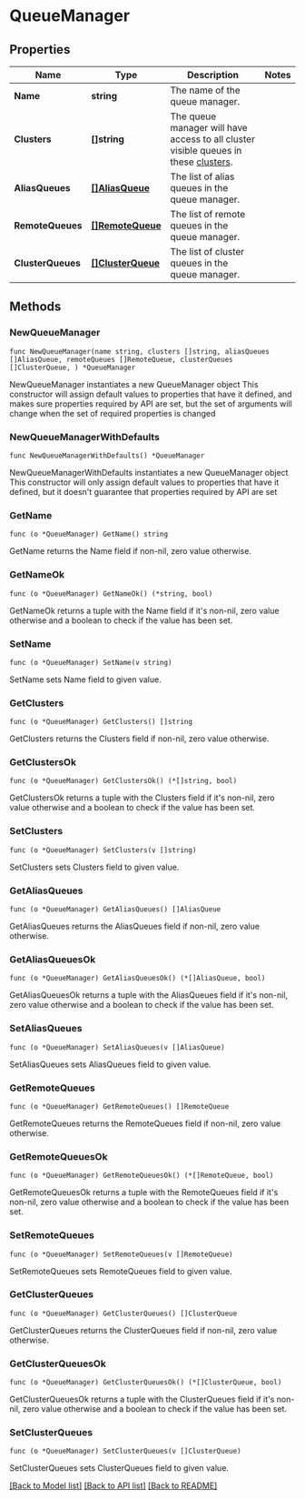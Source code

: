 # QueueManager

## Properties

Name | Type | Description | Notes
------------ | ------------- | ------------- | -------------
**Name** | **string** | The name of the queue manager. | 
**Clusters** | **[]string** | The queue manager will have access to all cluster visible queues in these [clusters](https://www.ibm.com/support/knowledgecenter/en/SSFKSJ_7.5.0/com.ibm.mq.pro.doc/q002750_.htm). | 
**AliasQueues** | [**[]AliasQueue**](AliasQueue.md) | The list of alias queues in the queue manager. | 
**RemoteQueues** | [**[]RemoteQueue**](RemoteQueue.md) | The list of remote queues in the queue manager. | 
**ClusterQueues** | [**[]ClusterQueue**](ClusterQueue.md) | The list of cluster queues in the queue manager. | 

## Methods

### NewQueueManager

`func NewQueueManager(name string, clusters []string, aliasQueues []AliasQueue, remoteQueues []RemoteQueue, clusterQueues []ClusterQueue, ) *QueueManager`

NewQueueManager instantiates a new QueueManager object
This constructor will assign default values to properties that have it defined,
and makes sure properties required by API are set, but the set of arguments
will change when the set of required properties is changed

### NewQueueManagerWithDefaults

`func NewQueueManagerWithDefaults() *QueueManager`

NewQueueManagerWithDefaults instantiates a new QueueManager object
This constructor will only assign default values to properties that have it defined,
but it doesn't guarantee that properties required by API are set

### GetName

`func (o *QueueManager) GetName() string`

GetName returns the Name field if non-nil, zero value otherwise.

### GetNameOk

`func (o *QueueManager) GetNameOk() (*string, bool)`

GetNameOk returns a tuple with the Name field if it's non-nil, zero value otherwise
and a boolean to check if the value has been set.

### SetName

`func (o *QueueManager) SetName(v string)`

SetName sets Name field to given value.


### GetClusters

`func (o *QueueManager) GetClusters() []string`

GetClusters returns the Clusters field if non-nil, zero value otherwise.

### GetClustersOk

`func (o *QueueManager) GetClustersOk() (*[]string, bool)`

GetClustersOk returns a tuple with the Clusters field if it's non-nil, zero value otherwise
and a boolean to check if the value has been set.

### SetClusters

`func (o *QueueManager) SetClusters(v []string)`

SetClusters sets Clusters field to given value.


### GetAliasQueues

`func (o *QueueManager) GetAliasQueues() []AliasQueue`

GetAliasQueues returns the AliasQueues field if non-nil, zero value otherwise.

### GetAliasQueuesOk

`func (o *QueueManager) GetAliasQueuesOk() (*[]AliasQueue, bool)`

GetAliasQueuesOk returns a tuple with the AliasQueues field if it's non-nil, zero value otherwise
and a boolean to check if the value has been set.

### SetAliasQueues

`func (o *QueueManager) SetAliasQueues(v []AliasQueue)`

SetAliasQueues sets AliasQueues field to given value.


### GetRemoteQueues

`func (o *QueueManager) GetRemoteQueues() []RemoteQueue`

GetRemoteQueues returns the RemoteQueues field if non-nil, zero value otherwise.

### GetRemoteQueuesOk

`func (o *QueueManager) GetRemoteQueuesOk() (*[]RemoteQueue, bool)`

GetRemoteQueuesOk returns a tuple with the RemoteQueues field if it's non-nil, zero value otherwise
and a boolean to check if the value has been set.

### SetRemoteQueues

`func (o *QueueManager) SetRemoteQueues(v []RemoteQueue)`

SetRemoteQueues sets RemoteQueues field to given value.


### GetClusterQueues

`func (o *QueueManager) GetClusterQueues() []ClusterQueue`

GetClusterQueues returns the ClusterQueues field if non-nil, zero value otherwise.

### GetClusterQueuesOk

`func (o *QueueManager) GetClusterQueuesOk() (*[]ClusterQueue, bool)`

GetClusterQueuesOk returns a tuple with the ClusterQueues field if it's non-nil, zero value otherwise
and a boolean to check if the value has been set.

### SetClusterQueues

`func (o *QueueManager) SetClusterQueues(v []ClusterQueue)`

SetClusterQueues sets ClusterQueues field to given value.



[[Back to Model list]](../README.md#documentation-for-models) [[Back to API list]](../README.md#documentation-for-api-endpoints) [[Back to README]](../README.md)


